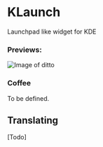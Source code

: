 # KLaunch

Launchpad like widget for KDE

### Previews: 

![Image of ditto](https://github.com/marcelovbcfilho/klaunch/blob/master/preview.jpg)

### Coffee

To be defined.

## Translating

[Todo]

